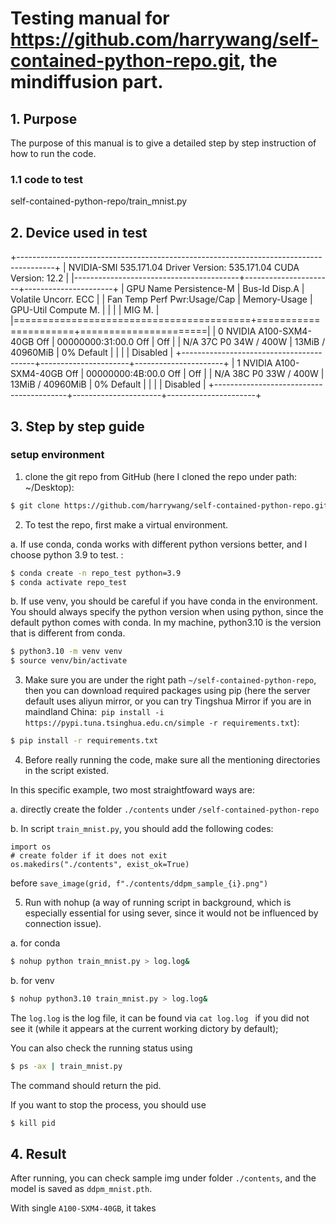 # Testing manual for https://github.com/harrywang/self-contained-python-repo.git, the mindiffusion part.

## 1. Purpose
The purpose of this manual is to give a detailed step by step instruction of how to run the code. 

### 1.1 code to test
self-contained-python-repo/train_mnist.py

## 2. Device used in test
+---------------------------------------------------------------------------------------+
| NVIDIA-SMI 535.171.04             Driver Version: 535.171.04   CUDA Version: 12.2     |
|-----------------------------------------+----------------------+----------------------+
| GPU  Name                 Persistence-M | Bus-Id        Disp.A | Volatile Uncorr. ECC |
| Fan  Temp   Perf          Pwr:Usage/Cap |         Memory-Usage | GPU-Util  Compute M. |
|                                         |                      |               MIG M. |
|=========================================+======================+======================|
|   0  NVIDIA A100-SXM4-40GB          Off | 00000000:31:00.0 Off |                  Off |
| N/A   37C    P0              34W / 400W |     13MiB / 40960MiB |      0%      Default |
|                                         |                      |             Disabled |
+-----------------------------------------+----------------------+----------------------+
|   1  NVIDIA A100-SXM4-40GB          Off | 00000000:4B:00.0 Off |                  Off |
| N/A   38C    P0              33W / 400W |     13MiB / 40960MiB |      0%      Default |
|                                         |                      |             Disabled |
+-----------------------------------------+----------------------+----------------------+

## 3. Step by step guide

### setup environment
1. clone the git repo from GitHub (here I cloned the repo under path: ~/Desktop): 
```bash
$ git clone https://github.com/harrywang/self-contained-python-repo.git
```
   
2. To test the repo, first make a virtual environment. 

a. If use conda, conda works with different python versions better, and I choose python 3.9 to test. :
```bash
$ conda create -n repo_test python=3.9
$ conda activate repo_test
```

b. If use venv, you should be careful if you have conda in the environment.
You should always specify the python version when using python, since the default python comes with conda.
In my machine, python3.10 is the version that is different from conda.
```bash
$ python3.10 -m venv venv
$ source venv/bin/activate
```


3. Make sure you are under the right path `~/self-contained-python-repo`, then you can download required packages using pip (here the server default uses aliyun mirror, or you can try Tingshua Mirror if you are in maindland China:` pip install -i https://pypi.tuna.tsinghua.edu.cn/simple -r requirements.txt`):
```bash
$ pip install -r requirements.txt
```

4. Before really running the code, make sure all the mentioning directories in the script existed. 

In this specific example, two most straightfoward ways are:

a. directly create the folder `./contents` under `/self-contained-python-repo`

b. In script `train_mnist.py`, you should add the following codes:

```
import os
# create folder if it does not exit
os.makedirs("./contents", exist_ok=True)
```

before `save_image(grid, f"./contents/ddpm_sample_{i}.png")`

5. Run with nohup (a way of running script in background, which is especially essential for using sever, since it would not be influenced by connection issue).

a. for conda
```bash
$ nohup python train_mnist.py > log.log&
```

b. for venv
```bash
$ nohup python3.10 train_mnist.py > log.log&
```




The `log.log` is the log file, it can be found via `cat log.log ` if you did not see it (while it appears at the current working dictory by default);

You can also check the running status using 
```bash
$ ps -ax | train_mnist.py
```
The command should return the pid.

If you want to stop the process, you should use
```bash
$ kill pid
``` 

## 4. Result
After running, you can check sample img under folder `./contents`, and the model is saved as `ddpm_mnist.pth`.

With single `A100-SXM4-40GB`, it takes 